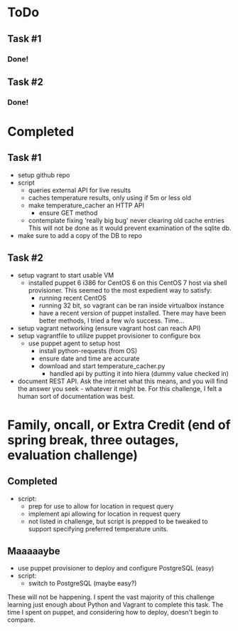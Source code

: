 # ToDo

## Task #1
### Done!

## Task #2
### Done!

# Completed

## Task #1
* setup github repo
* script
  * queries external API for live results
  * caches temperature results, only using if 5m or less old
  * make temperature_cacher an HTTP API
    * ensure GET method
  * contemplate fixing 'really big bug' never clearing old cache entries
  This will not be done as it would prevent examination of the sqlite db.
* make sure to add a copy of the DB to repo

## Task #2
* setup vagrant to start usable VM
  * installed puppet 6 i386 for CentOS 6 on this CentOS 7 host via shell
    provisioner. This seemed to the most expedient way to satisfy:
    * running recent CentOS
    * running 32 bit, so vagrant can be ran inside virtualbox instance
    * have a recent version of puppet installed.
    There may have been better methods, I tried a few w/o success. Time...
* setup vagrant networking (ensure vagrant host can reach API)
* setup vagrantfile to utilize puppet provisioner to configure box
  * use puppet agent to setup host
    * install python-requests (from OS)
    * ensure date and time are accurate
    * download and start temperature_cacher.py
      * handled api by putting it into hiera (dummy value checked in)
* document REST API. Ask the internet what this means, and you will find the
answer you seek - whatever it might be. For this challenge, I felt a human sort
of documentation was best.

# Family, oncall, or Extra Credit (end of spring break, three outages, evaluation challenge)

## Completed ##
* script:
  * prep for use to allow for location in request query
  * implement api allowing for location in request query
  * not listed in challenge, but script is prepped to be tweaked to support
specifying preferred temperature units.

## Maaaaaybe ##
* use puppet provisioner to deploy and configure PostgreSQL (easy)
* script:
  * switch to PostgreSQL (maybe easy?)

These will not be happening. I spent the vast majority of this challenge learning
just enough about Python and Vagrant to complete this task. The time I spent on
puppet, and considering how to deploy, doesn't begin to compare.
